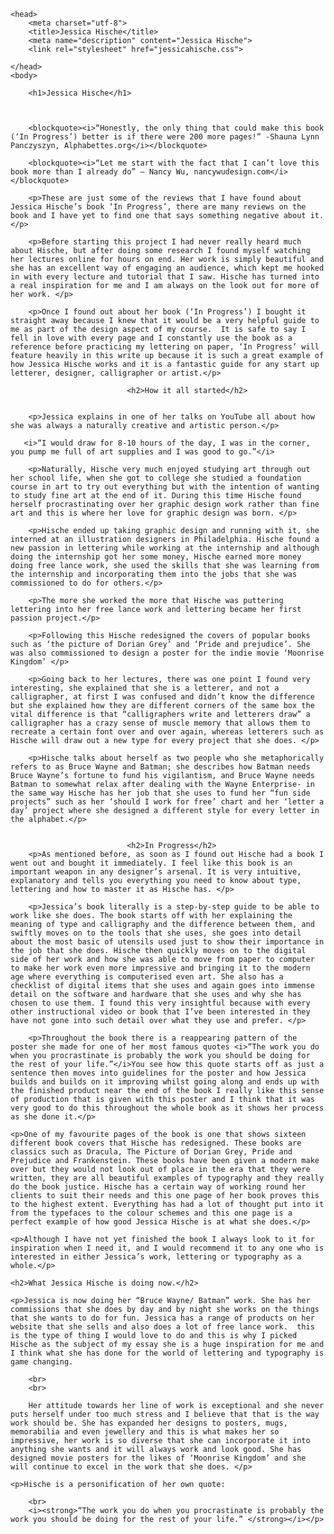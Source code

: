 <!DOCTYPE html>
<html>
    
    <head>
        <meta charset="utf-8">
        <title>Jessica Hische</title>
        <meta name="description" content="Jessica Hische">
        <link rel="stylesheet" href="jessicahische.css">
  <link href="https://fonts.googleapis.com/css?family=Dancing+Script" rel="stylesheet">

    </head>
    <body>
        
        <h1>Jessica Hische</h1>



        <blockquote><i>“Honestly, the only thing that could make this book (‘In Progress’) better is if there were 200 more pages!” -Shauna Lynn Panczyszyn, Alphabettes.org</i></blockquote>
            
        <blockquote><i>“Let me start with the fact that I can’t love this book more than I already do” – Nancy Wu, nancywudesign.com</i></blockquote>

        <p>These are just some of the reviews that I have found about Jessica Hische’s book ‘In Progress’, there are many reviews on the book and I have yet to find one that says something negative about it. </p>

        <p>Before starting this project I had never really heard much about Hische, but after doing some research I found myself watching her lectures online for hours on end. Her work is simply beautiful and she has an excellent way of engaging an audience, which kept me hooked in with every lecture and tutorial that I saw. Hische has turned into a real inspiration for me and I am always on the look out for more of her work. </p>

        <p>Once I found out about her book (‘In Progress’) I bought it straight away because I knew that it would be a very helpful guide to me as part of the design aspect of my course.  It is safe to say I fell in love with every page and I constantly use the book as a reference before practicing my lettering on paper, ‘In Progress’ will feature heavily in this write up because it is such a great example of how Jessica Hische works and it is a fantastic guide for any start up letterer, designer, calligrapher or artist.</p>

                              <h2>How it all started</h2>
        
        
        <p>Jessica explains in one of her talks on YouTube all about how she was always a naturally creative and artistic person.</p>

       <i>“I would draw for 8-10 hours of the day, I was in the corner, you pump me full of art supplies and I was good to go.”</i>
 
        <p>Naturally, Hische very much enjoyed studying art through out her school life, when she got to college she studied a foundation course in art to try out everything but with the intention of wanting to study fine art at the end of it. During this time Hische found herself procrastinating over her graphic design work rather than fine art and this is where her love for graphic design was born. </p>
        
        <p>Hische ended up taking graphic design and running with it, she interned at an illustration designers in Philadelphia. Hische found a new passion in lettering while working at the internship and although doing the internship got her some money, Hische earned more money doing free lance work, she used the skills that she was learning from the internship and incorporating them into the jobs that she was commissioned to do for others.</p>
   
        <p>The more she worked the more that Hische was puttering lettering into her free lance work and lettering became her first passion project.</p>

        <p>Following this Hische redesigned the covers of popular books such as ‘the picture of Dorian Grey’ and ‘Pride and prejudice’. She was also commissioned to design a poster for the indie movie ‘Moonrise Kingdom’ </p>

        <p>Going back to her lectures, there was one point I found very interesting, she explained that she is a letterer, and not a calligrapher, at first I was confused and didn’t know the difference but she explained how they are different corners of the same box the vital difference is that “calligraphers write and letterers draw” a calligrapher has a crazy sense of muscle memory that allows them to recreate a certain font over and over again, whereas letterers such as Hische will draw out a new type for every project that she does. </p>

        <p>Hische talks about herself as two people who she metaphorically refers to as Bruce Wayne and Batman; she describes how Batman needs Bruce Wayne’s fortune to fund his vigilantism, and Bruce Wayne needs Batman to somewhat relax after dealing with the Wayne Enterprise- in the same way Hische has her job that she uses to fund her “fun side projects” such as her ‘should I work for free’ chart and her ‘letter a day’ project where she designed a different style for every letter in the alphabet.</p>


                              <h2>In Progress</h2>
        <p>As mentioned before, as soon as I found out Hische had a book I went out and bought it immediately. I feel like this book is an important weapon in any designer’s arsenal. It is very intuitive, explanatory and tells you everything you need to know about type, lettering and how to master it as Hische has. </p>

        <p>Jessica’s book literally is a step-by-step guide to be able to work like she does. The book starts off with her explaining the meaning of type and calligraphy and the difference between them, and swiftly moves on to the tools that she uses, she goes into detail about the most basic of utensils used just to show their importance in the job that she does. Hische then quickly moves on to the digital side of her work and how she was able to move from paper to computer to make her work even more impressive and bringing it to the modern age where everything is computerised even art. She also has a checklist of digital items that she uses and again goes into immense detail on the software and hardware that she uses and why she has chosen to use them. I found this very insightful because with every other instructional video or book that I’ve been interested in they have not gone into such detail over what they use and prefer. </p>

        <p>Throughout the book there is a reappearing pattern of the poster she made for one of her most famous quotes <i>“The work you do when you procrastinate is probably the work you should be doing for the rest of your life.”</i>You see how this quote starts off as just a sentence then moves into guidelines for the poster and how Jessica builds and builds on it improving whilst going along and ends up with the finished product near the end of the book I really like this sense of production that is given with this poster and I think that it was very good to do this throughout the whole book as it shows her process as she done it.</p>

    <p>One of my favourite pages of the book is one that shows sixteen different book covers that Hische has redesigned. These books are classics such as Dracula, The Picture of Dorian Grey, Pride and Prejudice and Frankenstein. These books have been given a modern make over but they would not look out of place in the era that they were written, they are all beautiful examples of typography and they really do the book justice. Hische has a certain way of working round her clients to suit their needs and this one page of her book proves this to the highest extent. Everything has had a lot of thought put into it from the typefaces to the colour schemes and this one page is a perfect example of how good Jessica Hische is at what she does.</p>

    <p>Although I have not yet finished the book I always look to it for inspiration when I need it, and I would recommend it to any one who is interested in either Jessica’s work, lettering or typography as a whole.</p>

    <h2>What Jessica Hische is doing now.</h2>

    <p>Jessica is now doing her “Bruce Wayne/ Batman” work. She has her commissions that she does by day and by night she works on the things that she wants to do for fun. Jessica has a range of products on her website that she sells and also does a lot of free lance work.  this is the type of thing I would love to do and this is why I picked Hische as the subject of my essay she is a huge inspiration for me and I think what she has done for the world of lettering and typography is game changing. 
        
        <br>
        <br>
        
        Her attitude towards her line of work is exceptional and she never puts herself under too much stress and I believe that that is the way work should be. She has expanded her designs to posters, mugs, memorabilia and even jewellery and this is what makes her so impressive, her work is so diverse that she can incorporate it into anything she wants and it will always work and look good. She has designed movie posters for the likes of ‘Moonrise Kingdom’ and she will continue to excel in the work that she does. </p>

    <p>Hische is a personification of her own quote: 
        
        <br>
        <i><strong>“The work you do when you procrastinate is probably the work you should be doing for the rest of your life.” </strong></i></p>
</body>
</html> 





